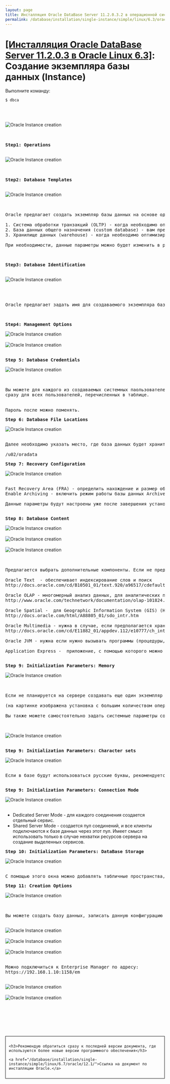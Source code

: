 ```yaml
---
layout: page
title: Инсталляция Oracle DataBase Server 11.2.0.3.2 в операционной системе Oracle Linux 6.3 x86_64
permalink: /database/installation/single-instance/simple/linux/6.3/oracle/11.2/oracle-instance-creation/
---
```


# <a href="/database/installation/single-instance/simple/linux/6.3/oracle/11.2/">[Инсталляция Oracle DataBase Server 11.2.0.3 в Oracle Linux 6.3]</a>: Создание экземпляра базы данных (Instance)


Выполните команду:

	$ dbca


<br/><br/>

<img src="http://img.oradba.net/img/oracle/database/simple/11.2/oracle11_database_instance_creation_01.PNG" border="0" alt="Oracle Instance creation"><br/><br/>


<pre>

<strong>Step1: Operations</strong>

</pre>


<img src="http://img.oradba.net/img/oracle/database/simple/11.2/oracle11_database_instance_creation_02.PNG" border="0" alt="Oracle Instance creation"><br/><br/>

<pre>

<strong>Step2: Database Templates</strong>

</pre>


<img src="http://img.oradba.net/img/oracle/database/simple/11.2/oracle11_database_instance_creation_03.PNG" border="0" alt="Oracle Instance creation"><br/><br/>

<pre>

Oracle предлагает создать экземпляр базы данных на основе одного из подготовленных шаблонов.

1. Система обработки транзакций (OLTP) - когда необходимо оптимизировать ввод данных в базу данных. Преимущественно операции по добавлению и изменению данных.
2. База данных общего назначения (custom database) - вам предлагается самостоятельно выбрать системные параметры базы данных. (самый оптимальный вариант).
3. Хранилище данных (warehouse) - когда необходимо оптимизировать работу с данными в базе данных. Преимущество операции чтения данных и подстроения аналитических отчетов.

При необходимости, данные параметры можно будет изменить в pfile или spfile.

</pre>




<pre>

<strong>Step3: Database Identification</strong>

</pre>


<img src="http://img.oradba.net/img/oracle/database/simple/11.2/oracle11_database_instance_creation_04.PNG" border="0" alt="Oracle Instance creation"><br/><br/>


<pre>


Oracle предлагает задать имя для создаваемого экземпляра базы данных.


</pre>









<pre>
<strong>Step4: Management Options</strong>
</pre>


<img src="http://img.oradba.net/img/oracle/database/simple/11.2/oracle11_database_instance_creation_05.PNG" border="0" alt="Oracle Instance creation"><br/><br/>
<img src="http://img.oradba.net/img/oracle/database/simple/11.2/oracle11_database_instance_creation_06.PNG" border="0" alt="Oracle Instance creation"><br/><br/>





<pre>
<strong>Step 5: Database Credentials</strong>
</pre>

<img src="http://img.oradba.net/img/oracle/database/simple/11.2/oracle11_database_instance_creation_07.PNG" border="0" alt="Oracle Instance creation"><br/><br/>

<pre>

Вы можете для каждого из создаваемых системных паользователей задать индивидуальный пароль, либо указать 1 пароль
сразу для всех пользователей, перечисленных в таблице.


Пароль после можно поменять.
</pre>







<pre>
<strong>Step 6: Database File Locations</strong>
</pre>

<img src="http://img.oradba.net/img/oracle/database/simple/11.2/oracle11_database_instance_creation_08.PNG" border="0" alt="Oracle Instance creation"><br/><br/>

<pre>
Далее необходимо указать место, где база данных будет хранить файлы базы данных - т.е. те файлы в которых собственно и будут храниться данные.

/u02/oradata
</pre>



<pre>
<strong>Step 7: Recovery Configuration</strong>
</pre>

<img src="http://img.oradba.net/img/oracle/database/simple/11.2/oracle11_database_instance_creation_09.PNG" border="0" alt="Oracle Instance creation"><br/><br/>


<pre>
Fast Recovery Area (FRA) - определить нахождение и размер области на диске, где будут храниться резервные копии данных (и архивлоги, если предполагается их использовать и хранить в FRA).
Enable Archiving - включить режим работы базы данных Archivelog.

Данные параметры будут настроены уже после завершения установки базы данных.

</pre>



<pre>
<strong>Step 8: Database Content</strong>
</pre>

<img src="http://img.oradba.net/img/oracle/database/simple/11.2/oracle11_database_instance_creation_10.PNG" border="0" alt="Oracle Instance creation"><br/><br/>
<img src="http://img.oradba.net/img/oracle/database/simple/11.2/oracle11_database_instance_creation_11.PNG" border="0" alt="Oracle Instance creation"><br/><br/>
<img src="http://img.oradba.net/img/oracle/database/simple/11.2/oracle11_database_instance_creation_12.PNG" border="0" alt="Oracle Instance creation"><br/><br/>


<pre>

Предлагается выбрать дополнительные компоненты. Если не предполагается их использовать, то скорее всего их и не следует устанавливать.

Oracle Text  - обеспечивает индексирование слов и поиск
http://docs.oracle.com/cd/B10501_01/text.920/a96517/cdefault.htm

Oracle OLAP - многомерный анализ данных, для аналитических приложений.
http://www.oracle.com/technetwork/documentation/olap-101824.html

Oracle Spatial -  для Geographic Information System (GIS) (Наверное, что-то вроде карт google maps)
http://docs.oracle.com/html/A88805_01/sdo_intr.htm

Oracle Multimedia - нужна в случае, если предполагается хранить в базе картинки, аудио, видео.
http://docs.oracle.com/cd/E11882_01/appdev.112/e10777/ch_intr.htm#i610845

Oracle JVM - нужна если нужно вызывать программы (процедуры, функции и т.д.), написанные на java непосредственно внутри базы данных.

Application Express -  приложение, с помощью которого можно достаточно просто с помощью "вайзардов" создавать приложения, работающие с базой данных. Имеет смысл оставить, только если предполагается с ним работать.

</pre>






<pre>
<strong>Step 9: Initialization Parameters: Memory</strong>
</pre>


<img src="http://img.oradba.net/img/oracle/database/simple/11.2/oracle11_database_instance_creation_13.PNG" border="0" alt="Oracle Instance creation"><br/><br/>

<pre>

Если не планируется на сервере создавать еще один экземпляр базы данных, имеет смысл выделить для сервера побольше памяти.  (> 90%).

(на картинке изображена установка с большим количеством оперативной памяти, чем прилагается в документе по созданию виртуальной машины)

Вы также можете самостоятельно задать системные параметры создаваемой базы данных.


</pre>


<img src="http://img.oradba.net/img/oracle/database/simple/11.2/oracle11_database_instance_creation_14.PNG" border="0" alt="Oracle Instance creation"><br/><br/>

<pre>
<strong>Step 9: Initialization Parameters: Character sets</strong>
</pre>


<img src="http://img.oradba.net/img/oracle/database/simple/11.2/oracle11_database_instance_creation_15.PNG" border="0" alt="Oracle Instance creation"><br/><br/>

<pre>
Если в базе будут использоваться русские буквы, рекомендуется выбрать кодировку, которая поддерживает данную возможность. Unicode, где каждый символ кодируется 2 байтами, вполне подходит для этой задачи.

</pre>



<pre>
<strong>Step 9: Initialization Parameters: Connection Mode</strong>
</pre>


<img src="http://img.oradba.net/img/oracle/database/simple/11.2/oracle11_database_instance_creation_16.PNG" border="0" alt="Oracle Instance creation"><br/><br/>


<ul>
	<li>Dedicated Server Mode - для каждого соединения создается отдельный сервис. </li>
	<li>Shared Server Mode - создается пул соединений, и все клиенты подключаются к базе данных через этот пул. Имеет смысл использовать только в случае нехватки ресурсов сервера на создание выделенных сервисов.</li>
</ul>


<pre>
<strong>Step 10: Initialization Parameters: DataBase Storage</strong>
</pre>


<img src="http://img.oradba.net/img/oracle/database/simple/11.2/oracle11_database_instance_creation_17.PNG" border="0" alt="Oracle Instance creation"><br/><br/>



<pre>
С помощью этого окна можно добавлять табличные пространства, щелкая по кнопке Add (Добавить). Некоторые табличные пространства создаются автоматически, и, раскрывая пункты навигационного окна слева и выбирая в нем элементы, вы можете изменять размеры и характеристики этих табличных пространств.
</pre>



<pre>
<strong>Step 11: Creation Options</strong>
</pre>

<img src="http://img.oradba.net/img/oracle/database/simple/11.2/oracle11_database_instance_creation_18.PNG" border="0" alt="Oracle Instance creation"><br/><br/>


<pre>

Вы можете создать базу данных, записать данную конфигурацию в качестве шаблона для последующего использования и, по желанию, создать скрипт для создания базы данных, например, если нужно создать базу данных позже.

</pre>

<img src="http://img.oradba.net/img/oracle/database/simple/11.2/oracle11_database_instance_creation_19.PNG" border="0" alt="Oracle Instance creation"><br/><br/>
<img src="http://img.oradba.net/img/oracle/database/simple/11.2/oracle11_database_instance_creation_20.PNG" border="0" alt="Oracle Instance creation"><br/><br/>
<img src="http://img.oradba.net/img/oracle/database/simple/11.2/oracle11_database_instance_creation_21.PNG" border="0" alt="Oracle Instance creation"><br/><br/>


<pre>
Можно подключиться к Enterprise Manager по адресу:
https://192.168.1.10:1158/em

</pre>


<img src="http://img.oradba.net/img/oracle/database/simple/11.2/oracle11_database_instance_creation_22.PNG" border="0" alt="Oracle Instance creation"><br/><br/>
<img src="http://img.oradba.net/img/oracle/database/simple/11.2/oracle11_database_instance_creation_23.PNG" border="0" alt="Oracle Instance creation"><br/><br/>


<br/><br/>
<br/><br/>


<div style="padding:10px; border:thin solid black;">

	<h3>Рекомендую обратиться сразу к последней версии документа, где используются более новые версии программного обеспечения</h3>

    <a href="/database/installation/single-instance/simple/linux/6.7/oracle/12.1/">Ссылка на документ по инсталляции Oracle.</a>

</div>
